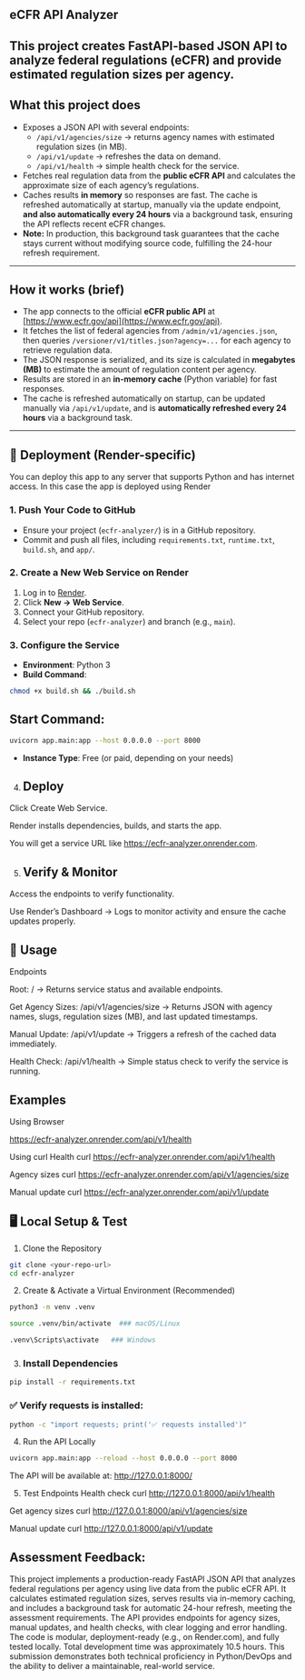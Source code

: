 ## eCFR API Analyzer

This project creates FastAPI-based JSON API to analyze federal regulations (eCFR) and provide estimated regulation sizes per agency.
---

## What this project does
- Exposes a JSON API with several endpoints:
  - `/api/v1/agencies/size` → returns agency names with estimated regulation sizes (in MB).  
  - `/api/v1/update` → refreshes the data on demand.  
  - `/api/v1/health` → simple health check for the service.
- Fetches real regulation data from the **public eCFR API** and calculates the approximate size of each agency’s regulations.
- Caches results **in memory** so responses are fast. The cache is refreshed automatically at startup, manually via the update endpoint, **and also automatically every 24 hours** via a background task, ensuring the API reflects recent eCFR changes.
- **Note:** In production, this background task guarantees that the cache stays current without modifying source code, fulfilling the 24-hour refresh requirement.

---

## How it works (brief)
- The app connects to the official **eCFR public API** at [https://www.ecfr.gov/api](https://www.ecfr.gov/api).  
- It fetches the list of federal agencies from `/admin/v1/agencies.json`, then queries `/versioner/v1/titles.json?agency=...` for each agency to retrieve regulation data.  
- The JSON response is serialized, and its size is calculated in **megabytes (MB)** to estimate the amount of regulation content per agency.  
- Results are stored in an **in-memory cache** (Python variable) for fast responses.  
- The cache is refreshed automatically on startup, can be updated manually via `/api/v1/update`, and is **automatically refreshed every 24 hours** via a background task.

---

## 🚀 Deployment (Render-specific)
You can deploy this app to any server that supports Python and has internet access. In this case the app is deployed using Render

### 1. Push Your Code to GitHub
- Ensure your project (`ecfr-analyzer/`) is in a GitHub repository.  
- Commit and push all files, including `requirements.txt`, `runtime.txt`, `build.sh`, and `app/`.

### 2. Create a New Web Service on Render
1. Log in to [Render](https://dashboard.render.com).  
2. Click **New → Web Service**.  
3. Connect your GitHub repository.  
4. Select your repo (`ecfr-analyzer`) and branch (e.g., `main`).

### 3. Configure the Service
- **Environment**: Python 3  
- **Build Command**:
```bash
chmod +x build.sh && ./build.sh
```

## Start Command:
```bash
uvicorn app.main:app --host 0.0.0.0 --port 8000
```
- **Instance Type**: Free (or paid, depending on your needs)

4. ## Deploy

Click Create Web Service.

Render installs dependencies, builds, and starts the app.

You will get a service URL like https://ecfr-analyzer.onrender.com.

5. ## Verify & Monitor

Access the endpoints to verify functionality.

Use Render’s Dashboard → Logs to monitor activity and ensure the cache updates properly.

## 📡 Usage
Endpoints

Root: / → Returns service status and available endpoints.

Get Agency Sizes: /api/v1/agencies/size → Returns JSON with agency names, slugs, regulation sizes (MB), and last updated timestamps.

Manual Update: /api/v1/update → Triggers a refresh of the cached data immediately.

Health Check: /api/v1/health → Simple status check to verify the service is running.

## Examples
Using Browser

https://ecfr-analyzer.onrender.com/api/v1/health

Using curl
Health
curl https://ecfr-analyzer.onrender.com/api/v1/health

Agency sizes
curl https://ecfr-analyzer.onrender.com/api/v1/agencies/size

Manual update
curl https://ecfr-analyzer.onrender.com/api/v1/update



## 🖥 Local Setup & Test

1. Clone the Repository
```bash
git clone <your-repo-url>
cd ecfr-analyzer
```
2. Create & Activate a Virtual Environment (Recommended)
```bash
python3 -m venv .venv

source .venv/bin/activate  ### macOS/Linux

.venv\Scripts\activate   ### Windows
```
3. ### Install Dependencies
```bash
pip install -r requirements.txt
```
### ✅ Verify requests is installed:
```bash
python -c "import requests; print('✅ requests installed')"
```
4. Run the API Locally
```bash
uvicorn app.main:app --reload --host 0.0.0.0 --port 8000
```
 The API will be available at: http://127.0.0.1:8000/

5. Test Endpoints
 Health check
curl http://127.0.0.1:8000/api/v1/health

 Get agency sizes
curl http://127.0.0.1:8000/api/v1/agencies/size

Manual update
curl http://127.0.0.1:8000/api/v1/update


## Assessment Feedback:
This project implements a production-ready FastAPI JSON API that analyzes federal regulations per agency using live data from the public eCFR API. It calculates estimated regulation sizes, serves results via in-memory caching, and includes a background task for automatic 24-hour refresh, meeting the assessment requirements. The API provides endpoints for agency sizes, manual updates, and health checks, with clear logging and error handling. The code is modular, deployment-ready (e.g., on Render.com), and fully tested locally. Total development time was approximately 10.5 hours. This submission demonstrates both technical proficiency in Python/DevOps and the ability to deliver a maintainable, real-world service.


